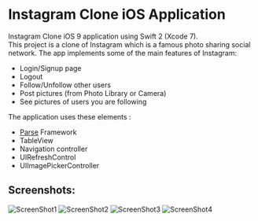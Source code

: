 # Instagram Clone iOS Application  
  
Instagram Clone iOS 9 application using Swift 2 (Xcode 7).  
This project is a clone of Instagram which is a famous photo sharing social network.
The app implements some of the main features of Instagram:
- Login/Signup page
- Logout
- Follow/Unfollow other users 
- Post pictures (from Photo Library or Camera) 
- See pictures of users you are following  
  
The application uses these elements :  
- [Parse](https://www.parse.com) Framework
- TableView
- Navigation controller
- UIRefreshControl
- UIImagePickerController
  
## Screenshots:
  
![ScreenShot1](https://raw.github.com/RedFish/Instagram/master/Screenshots/Screenshot_1.png)
![ScreenShot2](https://raw.github.com/RedFish/Instagram/master/Screenshots/Screenshot_2.png)
![ScreenShot3](https://raw.github.com/RedFish/Instagram/master/Screenshots/Screenshot_3.png)
![ScreenShot4](https://raw.github.com/RedFish/Instagram/master/Screenshots/Screenshot_4.png)
